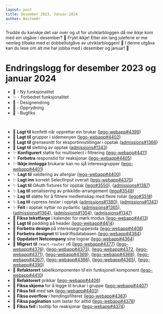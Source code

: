 ```yaml
---
layout: post
title: Desember 2023, Januar 2024
author: Bestem0r
---
```


Trudde du kanskje det var over og ut for utviklarbloggen då me ikkje kom med ein utgåve i desember? 🤔 Frykt ikkje! Etter ein lang juleferie er me nemleg tilbake med ei dobbeltutgåve av utviklarbloggen! 🎉 I denne utgåva kan du lese om alt me har jobba med i desember og januar! 🥳

# Endringslogg for desember 2023 og januar 2024

- 🚀 - Ny funksjonalitet
- ✨ - Forbedret funksjonalitet
- 🎨 - Designendring
- 🧹 - Opprydning
- 🐛 - Bugfiks

<br>

- 🚀 **Lagt til** konfetti når opprettar ein brukar ([lego-webapp#4399](https://github.com/webkom/lego-webapp/pull/4399))
- 🚀 **Lagt til** grupper i sidemenyen ([lego-webapp#4402](https://github.com/webkom/lego-webapp/pull/4402))
- 🚀 **Lagt til** grensesnitt for eksportinnstillingar i opptak ([admissions#1366](https://github.com/webkom/admissions/pull/1366))
- 🚀 **Lagt til** sletting av opptak ([admissions#1343](https://github.com/webkom/admissions/pull/1343))
- ✨ **Konfigurert** støtte for multiselect i filtrering ([lego-webapp#4411](https://github.com/webkom/lego-webapp/pull/4411))
- ✨ **Forbetra** responstid for reaksjonar ([lego-webapp#4405](https://github.com/webkom/lego-webapp/pull/4405))
- ✨ **Ikkje innlogga** brukarar kan no sjå interessgrupper ([lego-webapp#4401](https://github.com/webkom/lego-webapp/pull/4401))
- ✨ **Lagt til** validering av allergiar ([lego-webapp#4400](https://github.com/webkom/lego-webapp/pull/4400))
- ✨ **Lagt inn** korrekt SelectInput overalt ([lego-webapp#4370](https://github.com/webkom/lego-webapp/pull/4370))
- ✨ **Lagt til** OAuth fixtures for opptak ([lego#3550](https://github.com/webkom/lego/pull/3550)), ([admissions#1387](https://github.com/webkom/admissions/pull/1387))
- ✨ **Lag til** serialisering av prikkilde-arrangement ([lego#3548](https://github.com/webkom/lego/pull/3548))
- ✨ **Lag til** støtte for å filtrere medlemskap med fleire rollar ([lego#3518](https://github.com/webkom/lego/pull/3518))
- ✨ **Lag til** cypress-testar i opptak ([admissions#1380](https://github.com/webkom/admissions/pull/1380)), ([admissions#1342](https://github.com/webkom/admissions/pull/1342))
- ✨ **Felt** i opptak nyttar no pydantic ([admissions#1365](https://github.com/webkom/admissions/pull/1365)), ([admissions#1364](https://github.com/webkom/admissions/pull/1364)), ([admissions#1354](https://github.com/webkom/admissions/pull/1354)), ([admissions#1347](https://github.com/webkom/admissions/pull/1347))
- 🎨 **Fiksa tekstfarge** i kalender for mørk modus ([lego-webapp#4413](https://github.com/webkom/lego-webapp/pull/4413))
- 🎨 **Lagt til** padding på header ([lego-webapp#4414](https://github.com/webkom/lego-webapp/pull/4414))
- 🎨 **Forbetra design** på interessegruppesida ([lego-webapp#4408](https://github.com/webkom/lego-webapp/pull/4408))
- 🎨 **Forbetra designet** til bedriftsdatabasen ([lego-webapp#4384](https://github.com/webkom/lego-webapp/pull/4384))
- 🎨 **Oppdatert Netcompany** sine logoar ([lego-webapp#4364](https://github.com/webkom/lego-webapp/pull/4364))
- 🧹 **Migrert til** `react-router` v6 ([lego-webapp#4377](https://github.com/webkom/lego-webapp/pull/4377)) ([lego-webapp#4376](https://github.com/webkom/lego-webapp/pull/4376)), ([lego-webapp#4373](https://github.com/webkom/lego-webapp/pull/4373)), ([lego-webapp#4372](https://github.com/webkom/lego-webapp/pull/4372), ([lego-webapp#4371](https://github.com/webkom/lego-webapp/pull/4371)), ([lego-webapp#4369](https://github.com/webkom/lego-webapp/pull/4369)), ([lego-webapp#4368](https://github.com/webkom/lego-webapp/pull/4368)), ([lego-webapp#4367](https://github.com/webkom/lego-webapp/pull/4367)), ([lego-webapp#4366](https://github.com/webkom/lego-webapp/pull/4366)), ([lego-webapp#4365](https://github.com/webkom/lego-webapp/pull/4365)), ([lego-webapp#4390](https://github.com/webkom/lego-webapp/pull/4390))
- 🧹 **Refaktorert** tabellkomponenten til ein funksjonell komponent ([lego-webapp#4410](https://github.com/webkom/lego-webapp/pull/4410))
- 🧹 **Refaktorert** prikkar ([lego-webapp#4406](https://github.com/webkom/lego-webapp/pull/4406))
- 🐛 **Fiksa skjema** for å legge til brukar i gruppe ([lego-webapp#4407](https://github.com/webkom/lego-webapp/pull/4407))
- 🐛 **Fiksa feil** med søk ([lego-webapp#4403](https://github.com/webkom/lego-webapp/pull/4403))
- 🐛 **Fiksa overflow** i hendingsfilteret ([lego-webapp#4383](https://github.com/webkom/lego-webapp/pull/4383))
- 🐛 **Fiksa pagination** som lastar for alltid ([lego-webapp#4378](https://github.com/webkom/lego-webapp/pull/4378))
- 🐛 **Fiksa feil** i tooltip for reaksjonar ([lego-webapp#4374](https://github.com/webkom/lego-webapp/pull/4374))
